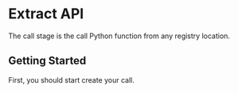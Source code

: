 # Extract API

The call stage is the call Python function from any registry location.

## Getting Started

First, you should start create your call.
